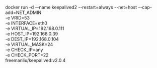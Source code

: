 docker run -d --name keepalived2 --restart=always --net=host --cap-add=NET_ADMIN \
    -e VRID=53 \
    -e INTERFACE=eth0 \
    -e VIRTUAL_IP=192.168.0.111 \
    -e HOST_IP=192.168.0.39 \
    -e DEST_IP=192.168.0.104 \
    -e VIRTUAL_MASK=24 \
    -e CHECK_IP=any \
    -e CHECK_PORT=22 \
    freemanliu/keepalived:v2.0.4
    